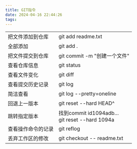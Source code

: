 ```yaml
---
title: GIT指令
date: 2024-04-16 22:44:26
tags: 
---
```


|      |      |
|--------|------------------|
|把文件添加到仓库|git add readme.txt|
|全部添加|git add .|
|把文件提交到仓库|git commit -m "创建一个文件"|
|查看仓库信息|git status|
|查看文件变化|git diff|
|查看提交历史记录|git log|
|简洁查看|git log --pretty=oneline|
|回退上一版本|git reset --hard HEAD^|
|跳转指定版本|找到commit id1094adb…<br>git reset --hard 1094a|
|查看操作命令的记录|git reflog|
|丢弃工作区的修改|git checkout -- readme.txt|
